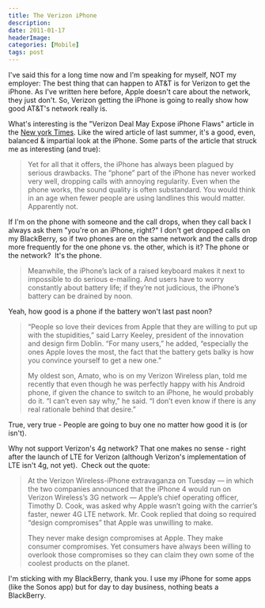 ```yaml
---
title: The Verizon iPhone
description: 
date: 2011-01-17
headerImage: 
categories: [Mobile]
tags: post
---
```


I've said this for a long time now and I'm speaking for myself, NOT my employer: The best thing that can happen to AT&T is for Verizon to get the iPhone. As I've written here before, Apple doesn't care about the network, they just don't. So, Verizon getting the iPhone is going to really show how good AT&T's network really is.

What's interesting is the "Verizon Deal May Expose iPhone Flaws" article in the [New york Times](https://www.nytimes.com/2011/01/15/business/15nocera.html). Like the wired article of last summer, it's a good, even, balanced & impartial look at the iPhone. Some parts of the article that struck me as interesting (and true):

> Yet for all that it offers, the iPhone has always been plagued by serious drawbacks. The “phone” part of the iPhone has never worked very well, dropping calls with annoying regularity. Even when the phone works, the sound quality is often substandard. You would think in an age when fewer people are using landlines this would matter. Apparently not.

If I'm on the phone with someone and the call drops, when they call back I always ask them "you're on an iPhone, right?" I don't get dropped calls on my BlackBerry, so if two phones are on the same network and the calls drop more frequently for the one phone vs. the other, which is it? The phone or the network?  It's the phone.

> Meanwhile, the iPhone’s lack of a raised keyboard makes it next to impossible to do serious e-mailing. And users have to worry constantly about battery life; if they’re not judicious, the iPhone’s battery can be drained by noon.

Yeah, how good is a phone if the battery won't last past noon?

> “People so love their devices from Apple that they are willing to put up with the stupidities,” said Larry Keeley, president of the innovation and design firm Doblin. “For many users,” he added, “especially the ones Apple loves the most, the fact that the battery gets balky is how you convince yourself to get a new one.”
> 
> My oldest son, Amato, who is on my Verizon Wireless plan, told me recently that even though he was perfectly happy with his Android phone, if given the chance to switch to an iPhone, he would probably do it. “I can’t even say why,” he said. “I don’t even know if there is any real rationale behind that desire.”

True, very true - People are going to buy one no matter how good it is (or isn't).

Why not support Verizon's 4g network? That one makes no sense - right after the launch of LTE for Verizon (although Verizon's implementation of LTE isn't 4g, not yet).  Check out the quote:

> At the Verizon Wireless-iPhone extravaganza on Tuesday — in which the two companies announced that the iPhone 4 would run on Verizon Wireless’s 3G network — Apple’s chief operating officer, Timothy D. Cook, was asked why Apple wasn’t going with the carrier’s faster, newer 4G LTE network. Mr. Cook replied that doing so required “design compromises” that Apple was unwilling to make.  
>   
> They never make design compromises at Apple. They make consumer compromises. Yet consumers have always been willing to overlook those compromises so they can claim they own some of the coolest products on the planet.

I'm sticking with my BlackBerry, thank you. I use my iPhone for some apps (like the Sonos app) but for day to day business, nothing beats a BlackBerry.